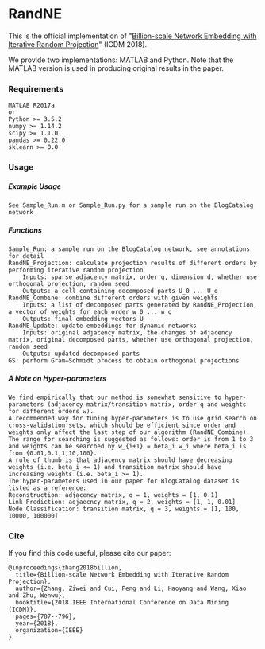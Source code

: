 # RandNE
This is the official implementation of "[Billion-scale Network Embedding with Iterative Random Projection](https://zw-zhang.github.io/files/2018_ICDM_RandNE.pdf)" (ICDM 2018).

We provide two implementations: MATLAB and Python. Note that the MATLAB version is used in producing original results in the paper.

### Requirements
```
MATLAB R2017a
or 
Python >= 3.5.2
numpy >= 1.14.2
scipy >= 1.1.0
pandas >= 0.22.0
sklearn >= 0.0
```

### Usage
##### Example Usage
```
See Sample_Run.m or Sample_Run.py for a sample run on the BlogCatalog network
```
##### Functions
```
Sample_Run: a sample run on the BlogCatalog network, see annotations for detail
RandNE_Projection: calculate projection results of different orders by performing iterative random projection
    Inputs: sparse adjacency matrix, order q, dimension d, whether use orthogonal projection, random seed
    Outputs: a cell containing decomposed parts U_0 ... U_q
RandNE_Combine: combine different orders with given weights
    Inputs: a list of decomposed parts generated by RandNE_Projection, a vector of weights for each order w_0 ... w_q
    Outputs: final embedding vectors U
RandNE_Update: update embeddings for dynamic networks
    Inputs: original adjacency matrix, the changes of adjacency matrix, original decomposed parts, whether use orthogonal projection, random seed
    Outputs: updated decomposed parts
GS: perform Gram–Schmidt process to obtain orthogonal projections
```
##### A Note on Hyper-parameters
```
We find empirically that our method is somewhat sensitive to hyper-parameters (adjacency matrix/transition matrix, order q and weights for different orders w). 
A recommended way for tuning hyper-parameters is to use grid search on cross-validation sets, which should be efficient since order and weights only affect the last step of our algorithm (RandNE_Combine).
The range for searching is suggested as follows: order is from 1 to 3 and weights can be searched by w_{i+1} = beta_i w_i where beta_i is from {0.01,0.1,1,10,100}.
A rule of thumb is that adjacency matrix should have decreasing weights (i.e. beta_i <= 1) and transition matrix should have increasing weights (i.e. beta_i >= 1).
The hyper-parameters used in our paper for BlogCatalog dataset is listed as a reference:
Reconstruction: adjacency matrix, q = 1, weights = [1, 0.1]
Link Prediction: adjaecncy matrix, q = 2, weights = [1, 1, 0.01]
Node Classification: transition matrix, q = 3, weights = [1, 100, 10000, 100000]
```
### Cite
If you find this code useful, please cite our paper:
```
@inproceedings{zhang2018billion,
  title={Billion-scale Network Embedding with Iterative Random Projection},
  author={Zhang, Ziwei and Cui, Peng and Li, Haoyang and Wang, Xiao and Zhu, Wenwu},
  booktitle={2018 IEEE International Conference on Data Mining (ICDM)},
  pages={787--796},
  year={2018},
  organization={IEEE}
}
```